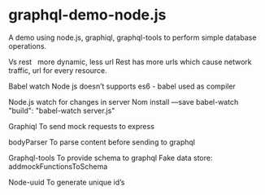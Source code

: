 # graphql-demo-node.js


A demo using node.js, graphiql, graphql-tools to perform simple database operations.


Vs rest  
more dynamic, less url
Rest has more urls which cause network traffic, url for every resource.


Babel watch 
Node js doesn’t supports es6 - babel used as compiler

Node.js watch for changes in server
Nom install —save babel-watch
"build": "babel-watch server.js"


Graphiql
To send mock requests to express

bodyParser 
To parse content before sending to graphql

Graphql-tools
To provide schema to graphql
Fake data store: addmockFunctionsToSchema


Node-uuid 
To generate unique id’s
